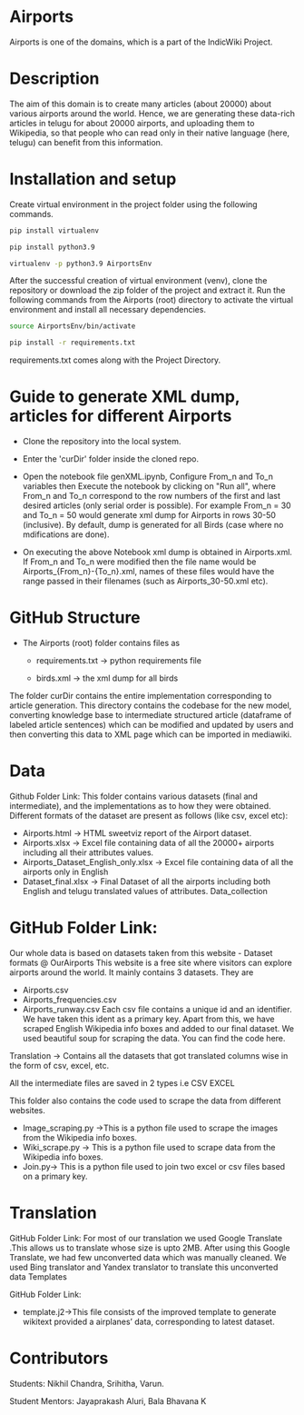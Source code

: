 # Airports

Airports is one of the domains, which is a part of the IndicWiki Project.

# Description

The aim of this domain is to create many articles (about 20000) about various airports around the world. Hence, we are generating these data-rich articles in telugu for about 20000 airports, and uploading them to Wikipedia, so that people who can read only in their native language (here, telugu) can benefit from this information.

# Installation and setup

Create virtual environment in the project folder using the following commands.

```bash
pip install virtualenv

pip install python3.9 

virtualenv -p python3.9 AirportsEnv
```

After the successful creation of virtual environment (venv), clone the repository or download the zip folder of the project and extract it. Run the following commands from the Airports (root) directory to activate the virtual environment and install all necessary dependencies.

```bash
source AirportsEnv/bin/activate

pip install -r requirements.txt
```

requirements.txt comes along with the Project Directory.

# Guide to generate XML dump, articles for different Airports

- Clone the repository into the local system.

- Enter the 'curDir' folder inside the cloned repo.

- Open the notebook file genXML.ipynb, Configure From_n and To_n variables then Execute the notebook by clicking on "Run all", where From_n and To_n correspond to the row numbers of the first and last desired articles (only serial order is possible). For example From_n = 30 and To_n = 50 would generate xml dump for Airports in rows 30-50 (inclusive). By default, dump is generated for all Birds (case where no mdifications are done).

- On executing the above Notebook xml dump is obtained in Airports.xml. If From_n and To_n were modified then the file name would be Airports_{From_n}-{To_n}.xml, names of these files would have the range passed in their filenames (such as Airports_30-50.xml etc).

# GitHub Structure

- The Airports (root) folder contains files as

   - requirements.txt → python requirements file

   - birds.xml → the xml dump for all birds

The folder curDir contains the entire implementation corresponding to article generation. This directory contains the codebase for the new model, converting knowledge base to intermediate structured article (dataframe of labeled article sentences) which can be modified and updated by users and then converting this data to XML page which can be imported in mediawiki.


# Data
Github Folder Link:
This folder contains various datasets (final and intermediate), and the implementations as to how they were obtained. Different formats of the dataset are present as follows (like csv, excel etc):
- Airports.html → HTML sweetviz report of the Airport dataset.
- Airports.xlsx → Excel file containing data of all the 20000+ airports including all their attributes values.
- Airports_Dataset_English_only.xlsx → Excel file containing data of all the airports only in English
- Dataset_final.xlsx → Final Dataset of all the airports including both English and telugu translated values of attributes.
Data_collection

# GitHub Folder Link:
Our whole data is based on datasets taken from this website - Dataset formats @ OurAirports
This website is a free site where visitors can explore airports around the world. It mainly contains 3 datasets. They are

- Airports.csv
- Airports_frequencies.csv
- Airports_runway.csv
Each csv file contains a unique id and an identifier. We have taken this ident as a primary key.
Apart from this, we have scraped English Wikipedia info boxes and added to our final dataset.
We used beautiful soup for scraping the data. You can find the code here.

Translation → Contains all the datasets that got translated columns wise in the form of csv, excel, etc.

All the intermediate files are saved in 2 types i.e
CSV
EXCEL	

This folder also contains the code used to scrape the data from different websites.

- Image_scraping.py ->This is a python file used to scrape the images from the Wikipedia info boxes.
- Wiki_scrape.py -> This is a python file used to scrape data from the Wikipedia info boxes.
- Join.py-> This is a python file used to join two excel or csv files based on a primary key.	
 
# Translation
GitHub Folder Link:
For most of our translation we used  Google Translate .This allows us to translate whose size is upto 2MB. After using this Google Translate, we had few unconverted data which was manually cleaned. We used Bing translator and Yandex translator to translate this unconverted data
Templates

GitHub Folder Link:
- template.j2->This file consists of the improved template to generate wikitext provided a airplanes’ data, corresponding to latest dataset.

# Contributors
Students: Nikhil Chandra, Srihitha, Varun.

Student Mentors: Jayaprakash Aluri, Bala Bhavana K

